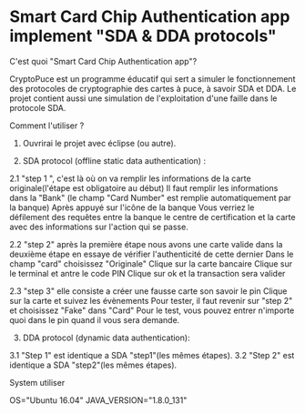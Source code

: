 # Smart Card Chip Authentication app implement "SDA & DDA protocols"

C'est quoi "Smart Card Chip Authentication app"?

CryptoPuce est un programme éducatif qui sert a simuler le fonctionnement des protocoles de cryptographie des cartes à puce, à savoir SDA et DDA. Le projet contient aussi une simulation de l'exploitation d'une faille dans le protocole SDA.
 
 Comment l'utiliser ?

  1. Ouvrirai le projet avec éclipse (ou autre).
   
  2. SDA protocol (offline static data authentication) :
    
   2.1 "step 1 ", c'est là où on va remplir les informations de la carte originale(l'étape est obligatoire au début) Il faut      remplir les informations dans la "Bank" (le champ "Card Number" est remplie automatiquement par la banque) Après appuyé sur l'icône de la banque Vous verriez le défilement des requêtes entre la banque le centre de certification et la carte avec des informations sur l'action qui se passe.
     
   2.2 "step 2" après la première étape nous avons une carte valide dans la deuxième étape en essaye de vérifier l'authenticité de cette dernier Dans le champ "card" choisissez "Originale" Clique sur la carte bancaire Clique sur le terminal et antre le code PIN Clique sur ok et la transaction sera valider 
     
   2.3 "step 3" elle consiste a créer une fausse carte son savoir le pin Clique sur la carte et suivez les évènements Pour tester, il faut revenir sur "step 2" et choisissez "Fake" dans "Card" Pour le test, vous pouvez entrer n'importe quoi dans le pin quand il vous sera demande.
     
  3.  DDA protocol (dynamic data authentication):
    
   3.1 "Step 1" est identique a SDA "step1"(les mêmes étapes).
   3.2 "Step 2" est identique a SDA "step2"(les mêmes étapes).


System utiliser

OS="Ubuntu 16.04" JAVA_VERSION="1.8.0_131"
